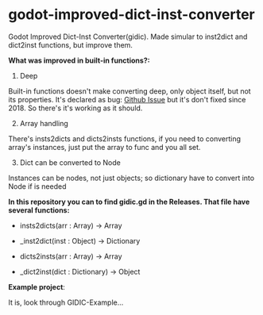 # godot-improved-dict-inst-converter
Godot Improved Dict-Inst Converter(gidic). Made simular to inst2dict and dict2inst functions, but improve them. 

**What was improved in built-in functions?:**

1. Deep

Built-in functions doesn't make converting deep, only object itself, but not its properties. It's declared as bug: [Github Issue](https://github.com/godotengine/godot/issues/6533) but it's don't fixed since 2018. So there's it's working as it should.

2. Array handling

There's insts2dicts and dicts2insts functions, if you need to converting array's instances, just put the array to func and you all set.

3. Dict can be converted to Node

Instances can be nodes, not just objects; so dictionary have to convert into Node if is needed

**In this repository you can to find gidic.gd in the Releases. That file have several functions:**

- insts2dicts(arr : Array) -> Array

- _inst2dict(inst : Object) -> Dictionary

- dicts2insts(arr : Array) -> Array

- _dict2inst(dict : Dictionary) -> Object

**Example project**:

It is, look through GIDIC-Example...
